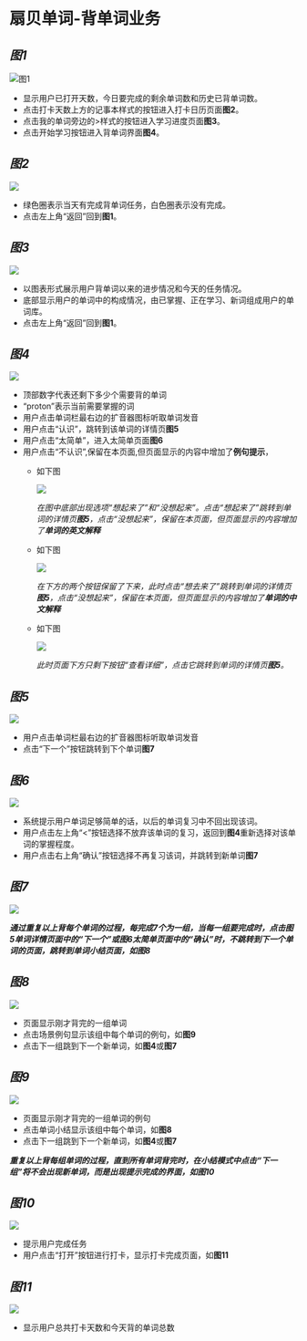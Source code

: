 # 扇贝单词-背单词业务

## ***图1***
![图1](./assets/IMG_5192.PNG)

* 显示用户已打开天数，今日要完成的剩余单词数和历史已背单词数。
* 点击打卡天数上方的记事本样式的按钮进入打卡日历页面**图2**。
* 点击我的单词旁边的>样式的按钮进入学习进度页面**图3**。
* 点击开始学习按钮进入背单词界面**图4**。


## ***图2***
![](./assets/IMG_5193.PNG)

* 绿色圈表示当天有完成背单词任务，白色圈表示没有完成。
* 点击左上角“返回”回到**图1**。

## ***图3***
![](./assets/IMG_5194.PNG)

* 以图表形式展示用户背单词以来的进步情况和今天的任务情况。
* 底部显示用户的单词中的构成情况，由已掌握、正在学习、新词组成用户的单词库。
* 点击左上角“返回”回到**图1**。

## ***图4***
![](./assets/IMG_5198.PNG)

* 顶部数字代表还剩下多少个需要背的单词
* “proton”表示当前需要掌握的词
* 用户点击单词栏最右边的扩音器图标听取单词发音
* 用户点击“认识”，跳转到该单词的详情页**图5**
* 用户点击“太简单”，进入太简单页面**图6**
* 用户点击“不认识”,保留在本页面,但页面显示的内容中增加了**例句提示**，
	* 如下图

		![](./assets/IMG_5200.PNG)
	
		_在图中底部出现选项“想起来了”和“没想起来”。点击“想起来了”跳转到单词的详情页**图5**，点击“没想起来”，保留在本页面，但页面显示的内容增加了**单词的英文解释**_
	* 如下图
	
		![](./assets/IMG_5201.PNG)

		_在下方的两个按钮保留了下来，此时点击“想去来了”跳转到单词的详情页**图5**，点击“没想起来”，保留在本页面，但页面显示的内容增加了**单词的中文解释**_

	* 如下图

		![](./assets/IMG_5202.PNG)
		
		_此时页面下方只剩下按钮“查看详细”，点击它跳转到单词的详情页**图5**。_

## ***图5***
![](./assets/IMG_5197.PNG)

* 用户点击单词栏最右边的扩音器图标听取单词发音
* 点击“下一个”按钮跳转到下个单词**图7**

## ***图6***
![](./assets/IMG_5199.PNG)

* 系统提示用户单词足够简单的话，以后的单词复习中不回出现该词。
* 用户点击左上角“<”按钮选择不放弃该单词的复习，返回到**图4**重新选择对该单词的掌握程度。
* 用户点击右上角“确认”按钮选择不再复习该词，并跳转到新单词**图7**

## ***图7***
![](./assets/IMG_5203.PNG)

_**通过重复以上背每个单词的过程，每完成7个为一组，当每一组要完成时，点击图5单词详情页面中的“下一个”或图6太简单页面中的“确认”时，不跳转到下一个单词的页面，跳转到单词小结页面，如图8**_

## ***图8***
![](./assets/IMG_5204.PNG)

* 页面显示刚才背完的一组单词
* 点击场景例句显示该组中每个单词的例句，如**图9**
* 点击下一组跳到下一个新单词，如**图4**或**图7**

## ***图9***
![](./assets/IMG_5205.PNG)

* 页面显示刚才背完的一组单词的例句
* 点击单词小结显示该组中每个单词，如**图8**
* 点击下一组跳到下一个新单词，如**图4**或**图7**

_**重复以上背每组单词的过程，直到所有单词背完时，在小结模式中点击“下一组”将不会出现新单词，而是出现提示完成的界面，如图10**_

## ***图10***
![](./assets/IMG_5209.PNG)

* 提示用户完成任务
* 用户点击“打开”按钮进行打卡，显示打卡完成页面，如**图11**

## ***图11***
![](./assets/IMG_5210.PNG)

* 显示用户总共打卡天数和今天背的单词总数

